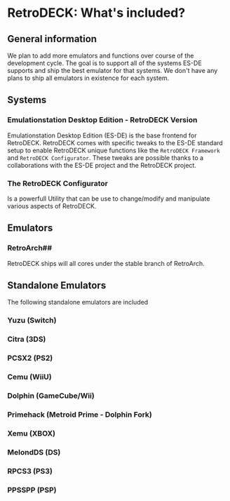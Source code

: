 # RetroDECK: What's included?

## General information
We plan to add more emulators and functions over course of the development cycle. The goal is to support all of the systems ES-DE supports and ship the best emulator for that systems. We don't have any plans to ship all emulators in existence for each system.

## Systems

### Emulationstation Desktop Edition - RetroDECK Version
Emulationstation Desktop Edition (ES-DE) is the base frontend for RetroDECK. RetroDECK comes with specific tweaks to the ES-DE standard setup to enable RetroDECK unique functions like the `RetroDECK Framework` and `RetroDECK Configurator`. These tweaks are possible thanks to a collaborations with the ES-DE project and the RetroDECK project.

### The RetroDECK Configurator
Is a powerfull Utility that can be use to change/modify and manipulate various aspects of RetroDECK.

## Emulators

### RetroArch##
RetroDECK ships will all cores under the stable branch of RetroArch.

## Standalone Emulators
The following standalone emulators are included

### Yuzu (Switch)
### Citra (3DS)
### PCSX2 (PS2)
### Cemu (WiiU)
### Dolphin (GameCube/Wii)
### Primehack (Metroid Prime - Dolphin Fork)
### Xemu (XBOX)
### MelondDS (DS)
### RPCS3 (PS3)
### PPSSPP (PSP)
